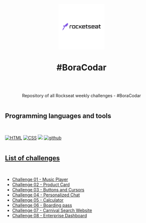 <div align="center">
  <kbd>
    <img align="" width="150px" src="/logo.png">
  </kbd>
  
 # #BoraCodar

<br /><br />

Repository of all Rockseat weekly challenges - #BoraCodar <br /><br />

</div> 

## Programming languages and tools
<br />
<p align="left">
  <a href="https://github.com/Zwiicker?tab=repositories&q=&type=&language=html&sort="><img src="https://img.shields.io/badge/HTML5-E34F26?style=for-the-badge&logo=html5&logoColor=white" alt="HTML"/></a>
  <a href="https://github.com/Zwiicker?tab=repositories&q=&type=&language=css&sort="><img src="https://img.shields.io/badge/CSS-239120?&style=for-the-badge&logo=css3&logoColor=white" alt="CSS"/></a>
  <a href="https://github.com/Zwiicker?tab=repositories&q=&type=&language=javascript&sort="><img src="https://img.shields.io/badge/JavaScript-F7DF1E?style=for-the-badge&logo=javascript&logoColor=black"/></a>
  <a href="https://github.com/">
  <img src="https://img.shields.io/badge/GitHub-100000?style=for-the-badge&logo=github&logoColor=white" alt="github"/><br /><br />
</p>

<h2>List of challenges</h2>
<br>
<ul>
    <li><a href="https://zwiicker.github.io/desafios-rockseat-boraCodar/Challenge%2001%20-%20Music%20Player/">Challenge 01 - Music Player</a></li>
    <li><a href="https://zwiicker.github.io/desafios-rockseat-boraCodar/Challenge%2002%20-%20Product%20Card/">Challenge 02 - Product Card</a></li>
    <li><a href="https://zwiicker.github.io/desafios-rockseat-boraCodar/Challenge%2003%20-%20Buttons%20and%20Cursors/">Challenge 03 - Buttons and Cursors</a></li>
    <li><a href="https://zwiicker.github.io/desafios-rockseat-boraCodar/Challenge%2004%20-%20Personalized%20Chat/">Challenge 04 - Personalized Chat</a></li>
    <li><a href="https://zwiicker.github.io/desafios-rockseat-boraCodar/Challenge%2005%20-%20Calculator/">Challenge 05 - Calculator</a></li>
    <li><a href="https://zwiicker.github.io/desafios-rockseat-boraCodar/Challenge%2006%20-%20Boarding%20Pass/">Challenge 06 - Boarding pass</a></li>
    <li><a href="https://zwiicker.github.io/desafios-rockseat-boraCodar/Challenge%2007%20-%20Carnival%20Search%20Website/">Challenge 07 - Carnival Search Website</a></li>
    <li><a href="https://zwiicker.github.io/desafios-rockseat-boraCodar/Challenge%2008%20-%20Enterprise%20Dashboard/">Challenge 08 - Enterprise Dashboard</a></li>
</ul>
<br>
